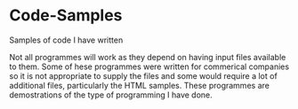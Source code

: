 Code-Samples
============

Samples of code I have written

Not all programmes will work as they depend on having input files available to them.
Some of hese programmes were written for commerical companies so it is not appropriate to supply the files
and some would require a lot of additional files, particularly the HTML samples.
These programmes are demostrations of the type of programming I have done.
